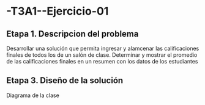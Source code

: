 # -T3A1--Ejercicio-01

## Etapa 1. Descripcion del problema
Desarrollar una solución que permita ingresar y alamcenar las calificaciones
finales de todos los de un salón de clase. Determinar y mostrar el promedio de las calificaciones finales en un resumen con los datos de los estudiantes 

## Etapa 3. Diseño de la solución 
Diagrama de la clase 
